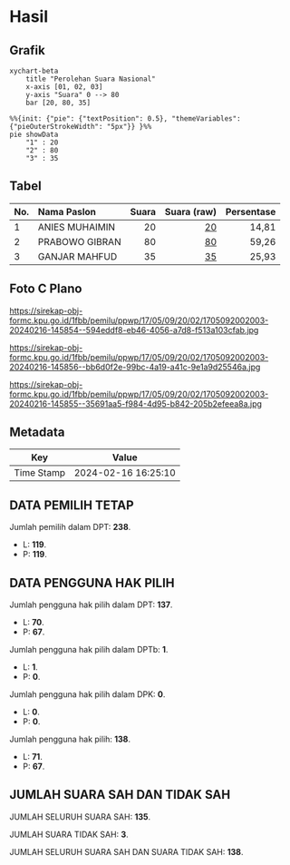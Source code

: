# Hasil

## Grafik

```mermaid
xychart-beta
    title "Perolehan Suara Nasional"
    x-axis [01, 02, 03]
    y-axis "Suara" 0 --> 80
    bar [20, 80, 35]
```

```mermaid
%%{init: {"pie": {"textPosition": 0.5}, "themeVariables": {"pieOuterStrokeWidth": "5px"}} }%%
pie showData
    "1" : 20
    "2" : 80
    "3" : 35
```

## Tabel

| No. | Nama Paslon    | Suara | Suara (raw) | Persentase |
|:--- |:-------------- | -----:| -----------:| ----------:|
| 1   | ANIES MUHAIMIN | 20    | [20][p-1]   | 14,81      |
| 2   | PRABOWO GIBRAN | 80    | [80][p-2]   | 59,26      |
| 3   | GANJAR MAHFUD  | 35    | [35][p-3]   | 25,93      |


[p-1]: https://github.com/gigit-pemilu/pemilu-2024/blob/main/pilpres/hitung-suara/sub/17-bengkulu/sub/05-seluma/sub/09-seluma-timur/sub/2002-kunduran/sub/003-tps/sub/paslon-1.txt
[p-2]: https://github.com/gigit-pemilu/pemilu-2024/blob/main/pilpres/hitung-suara/sub/17-bengkulu/sub/05-seluma/sub/09-seluma-timur/sub/2002-kunduran/sub/003-tps/sub/paslon-2.txt
[p-3]: https://github.com/gigit-pemilu/pemilu-2024/blob/main/pilpres/hitung-suara/sub/17-bengkulu/sub/05-seluma/sub/09-seluma-timur/sub/2002-kunduran/sub/003-tps/sub/paslon-3.txt

## Foto C Plano

https://sirekap-obj-formc.kpu.go.id/1fbb/pemilu/ppwp/17/05/09/20/02/1705092002003-20240216-145854--594eddf8-eb46-4056-a7d8-f513a103cfab.jpg

https://sirekap-obj-formc.kpu.go.id/1fbb/pemilu/ppwp/17/05/09/20/02/1705092002003-20240216-145856--bb6d0f2e-99bc-4a19-a41c-9e1a9d25546a.jpg

https://sirekap-obj-formc.kpu.go.id/1fbb/pemilu/ppwp/17/05/09/20/02/1705092002003-20240216-145855--35691aa5-f984-4d95-b842-205b2efeea8a.jpg


## Metadata

| Key        | Value               |
| ---------- | ------------------- |
| Time Stamp | 2024-02-16 16:25:10 |


## DATA PEMILIH TETAP

Jumlah pemilih dalam DPT: **238**.
 * L: **119**.
 * P: **119**.

## DATA PENGGUNA HAK PILIH

Jumlah pengguna hak pilih dalam DPT: **137**.
 * L: **70**.
 * P: **67**.

Jumlah pengguna hak pilih dalam DPTb: **1**.
 * L: **1**.
 * P: **0**.

Jumlah pengguna hak pilih dalam DPK: **0**.
 * L: **0**.
 * P: **0**.

Jumlah pengguna hak pilih: **138**.
 * L: **71**.
 * P: **67**.

## JUMLAH SUARA SAH DAN TIDAK SAH

JUMLAH SELURUH SUARA SAH: **135**.

JUMLAH SUARA TIDAK SAH: **3**.

JUMLAH SELURUH SUARA SAH DAN SUARA TIDAK SAH: **138**.


